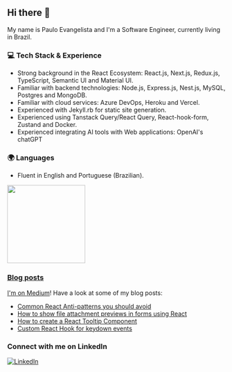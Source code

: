 ## Hi there 👋

My name is Paulo Evangelista and I'm a Software Engineer, currently living in Brazil.

### 💻 Tech Stack & Experience
- Strong background in the React Ecosystem: React.js, Next.js, Redux.js, TypeScript, Semantic UI and Material UI.
- Familiar with backend technologies: Node.js, Express.js, Nest.js, MySQL, Postgres and MongoDB.
- Familiar with cloud services: Azure DevOps, Heroku and Vercel.
- Experienced with Jekyll.rb for static site generation.
- Experienced using Tanstack Query/React Query, React-hook-form, Zustand and Docker.
- Experienced integrating AI tools with Web applications: OpenAI's chatGPT

### 🌍 Languages
- Fluent in English and Portuguese (Brazilian).

<div>
  <a href="https://github.com/paulohfev">
  <img height="180em" src="https://github-readme-stats.vercel.app/api/top-langs/?username=paulohfev&layout=compact&langs_count=7&theme=vision-friendly-dark"/>
</div>

### Blog posts

I'm on [Medium](https://medium.com/@paulohfev)! Have a look at some of my blog posts:
- [Common React Anti-patterns you should avoid](https://medium.com/@paulohfev/common-react-anti-patterns-you-should-avoid-eb9b605fded1)
- [How to show file attachment previews in forms using React](https://medium.com/@paulohfev/how-to-show-file-attachment-previews-in-forms-using-react-34205b3839bc)
- [How to create a React Tooltip Component](https://medium.com/@paulohfev/problem-solving-how-to-create-a-react-tooltip-component-546e4e0d5f7d)
- [Custom React Hook for keydown events](https://medium.com/@paulohfev/problem-solving-custom-react-hook-for-keydown-events-e68c8b0a371)

### Connect with me on LinkedIn
[![LinkedIn](https://img.shields.io/badge/linkedin-%230077B5.svg?style=for-the-badge&logo=linkedin&logoColor=white)](https://www.linkedin.com/in/phfevangelista/)

